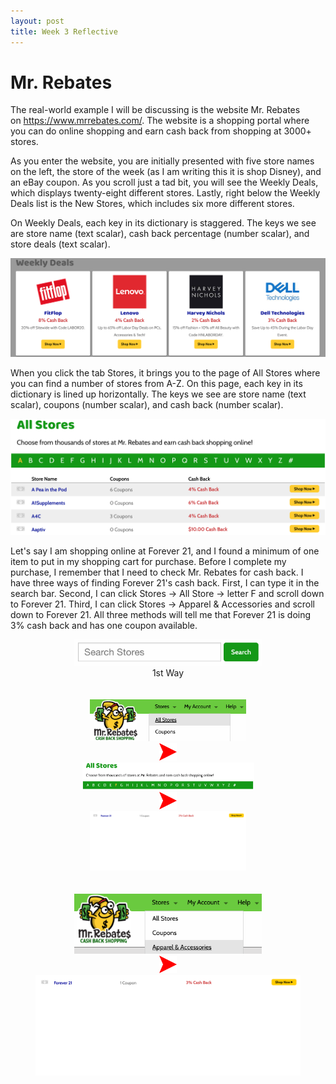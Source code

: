```yaml
---
layout: post
title: Week 3 Reflective
---
```


# Mr. Rebates


The real-world example I will be discussing is the website Mr. Rebates on https://www.mrrebates.com/. The website is a shopping portal where you can do online shopping and earn cash back from shopping at 3000+ stores.
<br/>

As you enter the website, you are initially presented with five store names on the left, the store of the week (as I am writing this it is shop Disney), and an eBay coupon. As you scroll just a tad bit, you will see the Weekly Deals, which displays twenty-eight different stores. Lastly, right below the Weekly Deals list is the New Stores, which includes six more different stores.
<br/>

On Weekly Deals, each key in its dictionary is staggered. The keys we see are store name (text scalar), cash back percentage (number scalar), and store deals (text scalar).
<br/>

<p>
    <img src="/weeklydeals.png">
</p>

When you click the tab Stores, it brings you to the page of All Stores where you can find a number of stores from A-Z. On this page, each key in its dictionary is lined up horizontally. The keys we see are store name (text scalar), coupons (number scalar), and cash back (number scalar).
<br/>

<p>
    <img src="/allstores1.png" alt="centered image">
</p>

Let's say I am shopping online at Forever 21, and I found a minimum of one item to put in my shopping cart for purchase. Before I complete my purchase, I remember that I need to check Mr. Rebates for cash back. I have three ways of finding Forever 21's cash back. First, I can type it in the search bar. Second, I can click Stores -> All Store -> letter F and scroll down to Forever 21. Third, I can click Stores -> Apparel & Accessories and scroll down to Forever 21. All three methods will tell me that Forever 21 is doing 3% cash back and has one coupon available.
<br/>

<figure>
    <center><img src="/searchbar.png" alt="centered image" width="300" length="100">
         <figcaption> 1st Way </figcaption>
    <br/>
    <br/>
<div class="row">
    <div class="column">
        <img src="/allstores2.png" width="250" length="150">
    </div>
    <div class="column">  
        <img src="/arrow.png" width="28" length="28">
    </div>
    <div class="column">  
        <img src="/letterF.png" width="275" length="175">
    </div>
    <div class="column"> 
        <img src="/arrow.png" width="28" length="28">
    </div>
    <div class="column"> 
         <img src="/F21.png" width="250" length="150">
    </div>
</div>
    <br/>
    <br/>
<div class="row">
    <div class="column">
        <img src="/apparel.png" width="300" length="100">
    </div>
    <div class="column"> 
        <img src="/arrow.png" width="28" length="28">
    </div>
     <div class="column"> 
        <img src="/F21.png" width="500" length="200">
    </div>
</div>



